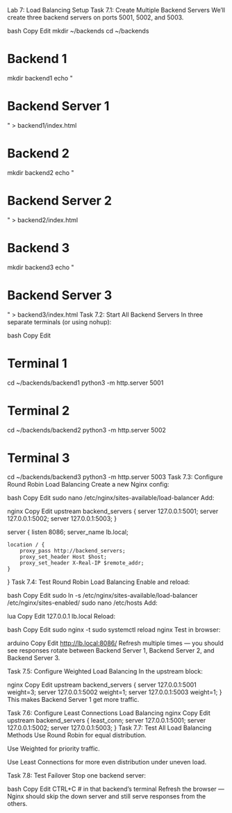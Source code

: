 Lab 7: Load Balancing Setup
Task 7.1: Create Multiple Backend Servers
We’ll create three backend servers on ports 5001, 5002, and 5003.

bash
Copy
Edit
mkdir ~/backends
cd ~/backends

# Backend 1
mkdir backend1
echo "<h1>Backend Server 1</h1>" > backend1/index.html

# Backend 2
mkdir backend2
echo "<h1>Backend Server 2</h1>" > backend2/index.html

# Backend 3
mkdir backend3
echo "<h1>Backend Server 3</h1>" > backend3/index.html
Task 7.2: Start All Backend Servers
In three separate terminals (or using nohup):

bash
Copy
Edit
# Terminal 1
cd ~/backends/backend1
python3 -m http.server 5001

# Terminal 2
cd ~/backends/backend2
python3 -m http.server 5002

# Terminal 3
cd ~/backends/backend3
python3 -m http.server 5003
Task 7.3: Configure Round Robin Load Balancing
Create a new Nginx config:

bash
Copy
Edit
sudo nano /etc/nginx/sites-available/load-balancer
Add:

nginx
Copy
Edit
upstream backend_servers {
    server 127.0.0.1:5001;
    server 127.0.0.1:5002;
    server 127.0.0.1:5003;
}

server {
    listen 8086;
    server_name lb.local;

    location / {
        proxy_pass http://backend_servers;
        proxy_set_header Host $host;
        proxy_set_header X-Real-IP $remote_addr;
    }
}
Task 7.4: Test Round Robin Load Balancing
Enable and reload:

bash
Copy
Edit
sudo ln -s /etc/nginx/sites-available/load-balancer /etc/nginx/sites-enabled/
sudo nano /etc/hosts
Add:

lua
Copy
Edit
127.0.0.1 lb.local
Reload:

bash
Copy
Edit
sudo nginx -t
sudo systemctl reload nginx
Test in browser:

arduino
Copy
Edit
http://lb.local:8086/
Refresh multiple times — you should see responses rotate between Backend Server 1, Backend Server 2, and Backend Server 3.

Task 7.5: Configure Weighted Load Balancing
In the upstream block:

nginx
Copy
Edit
upstream backend_servers {
    server 127.0.0.1:5001 weight=3;
    server 127.0.0.1:5002 weight=1;
    server 127.0.0.1:5003 weight=1;
}
This makes Backend Server 1 get more traffic.

Task 7.6: Configure Least Connections Load Balancing
nginx
Copy
Edit
upstream backend_servers {
    least_conn;
    server 127.0.0.1:5001;
    server 127.0.0.1:5002;
    server 127.0.0.1:5003;
}
Task 7.7: Test All Load Balancing Methods
Use Round Robin for equal distribution.

Use Weighted for priority traffic.

Use Least Connections for more even distribution under uneven load.

Task 7.8: Test Failover
Stop one backend server:

bash
Copy
Edit
CTRL+C   # in that backend’s terminal
Refresh the browser — Nginx should skip the down server and still serve responses from the others.


